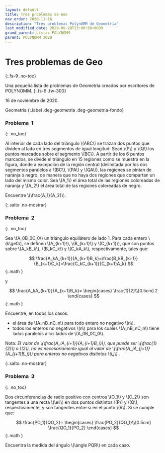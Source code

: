 ```yaml
---
layout: default
title: Tres problemas de Geo
nav_order: 2020-11-16
description: "Tres problemas PolynOMM de Geometría"
last_modified_date: 2020-09-28T13:00:00+0000
grand_parent: Listas POLYNOMM
parent: POLYNOMM 2020
---
```


<link rel="stylesheet" href="{{ '/assets/css/just-the-docs-degNaranja.css' | absolute_url }}">
<script>
    jtd.setTheme('degNaranja');
</script>

# Tres problemas de <span class="deg-sitio deg-sitio-texto">Geo</span><i class="jpa-anim-rel-jack_o_lantern jpa-2em"></i>
{:.fs-9 .no-toc}

Una pequeña lista de problemas de Geometría creados por escritores de POLYN<span class="deg-sitio deg-sitio-texto">OMM</span>.
{:.fs-6 .fw-300}

16 de noviembre de 2020.

Geometría
{:.label .deg-geometria .deg-geometria-fondo}


### Problema &nbsp;<span class="deg-sitio deg-sitio-texto">1</span>
{: .no_toc}
<!--Diseñado por Alexis J.D.V.-->

Al interior de cada lado del triángulo \\(ABC\\) se trazan dos puntos que dividen al lado en tres segmentos de igual longitud. Sean \\(P\\) y \\(Q\\) los puntos marcados sobre el segmento \\(BC\\). A partir de los 6 puntos marcados, se divide el triángulo en  15 regiones como se muestra en la figura, donde a excepción de la región central (delimitada por los dos  segmentos paralelos a \\(BC\\), \\(PA\\) y \\(QA\\)), las regiones se pintan de naranja o negro, de manera que no haya dos regiones que compartan un lado del mismo color. Sea \\(A_1\\) el área total de las regiones coloreadas de naranja y \\(A_2\\) el área total de las regiones coloreadas de negro.

Encuentre \\(\frac{A_1}{A_2}\\).

<div class="geo-100"><div id="Problema1"></div></div>

<div></div>
{:.salto .no-mostrar}

### Problema &nbsp;<span class="deg-sitio deg-sitio-texto">2</span>
{: .no_toc}

<!--Diseñado por Alexis J.D.V.-->

Sea \\(A_0B_0C_0\\) un triángulo equilátero de lado 1. Para cada entero \\(k\ge0\\), se definen \\(A_{k+1}\\), \\(B_{k+1}\\) y \\(C_{k+1}\\), que son puntos sobre \\(A_kB_k\\), \\(B_kC_k\\) y \\(C_kA_k\\), respectivamente, tales que:

$$
\frac{A_kA_{k+1}}{A_{k+1}B_k}=\frac{B_kB_{k+1}}{B_{k+1}C_k}=\frac{C_kC_{k+1}}{C_{k+1}A_k}
$$
{:.math }

y

$$
\frac{A_kA_{k+1}}{A_{k+1}B_k}=
\begin{cases}
\frac{1}{2}\\[0.5cm]
2
\end{cases}
$$
{:.math }

Encuentre, en todos los casos:

* el área de \\(A_nB_nC_n\\) para todo entero no negativo \\(n\\).
* todos los enteros no negativos \\(n\\) para los cuales \\(A_nB_nC_n\\) tiene lados paralelos a los lados de \\(A_0B_0C_0\\).

<div class="geo-100"><div id="Problema2"></div></div>

Nota: *El valor de \\(\frac{A_iA_{i+1}}{A_{i+1}B_i}\\), que puede ser \\(\frac{1}{2}\\) o \\(2\\), no es necesariamente igual al valor de \\(\frac{A_jA_{j+1}}{A_{j+1}B_j}\\) para enteros no negativos distintos \\(i,j\\) .*

<div></div>
{:.salto .no-mostrar}

### Problema &nbsp;<span class="deg-sitio deg-sitio-texto">3</span>
{: .no_toc}

<!-- Problema diseñado por Alexis J.D.V. -->

Dos circunferencias de radio positivo con centros \\(O_1\\) y \\(O_2\\) son tangentes a una recta \\(\ell\\) en dos puntos distintos \\(P\\) y \\(Q\\), respectivamente, y son tangentes entre sí en el punto \\(R\\). Si se cumple que:

$$
\frac{PO_1}{QO_2}=
\begin{cases}
\frac{PO_2}{QO_1}\\[0.5cm]
\frac{QO_1}{PO_2}
\end{cases}
$$
{:.math }

Encuentra la medida del ángulo \\(\angle PQR\\) en cada caso.


<script type="text/javascript">
				function perspective(p){
					updateHelp(p);
					ggbApplet.setPerspective(p);
				}
                var parametersProblema1 = {
                        "id":"Problema1",
                        "material_id":"dgx9ysex",
                        "appName":"geometry",
                        "width":800,
                        "height":300,
                        "autoHeight":true,
                        "scaleContainerClass":"geo-100",
                        "allowUpscale":true
                        };
                var appletProblema1 = new GGBApplet(parametersProblema1, '5.0', 'Problema1');
                var parametersProblema2 = {
                        "id":"Problema2",
                        "material_id":"qgg493sv",
                        "appName":"geometry",
                        "width":800,
                        "height":450,
                        "autoHeight":true,
                        "scaleContainerClass":"geo-100",
                        "allowUpscale":true
                        };
                var appletProblema2 = new GGBApplet(parametersProblema2, '5.0', 'Problema2');
                window.onload = function() { 
                  appletProblema1.inject('Problema1');
                  appletProblema2.inject('Problema2');
                }
</script>